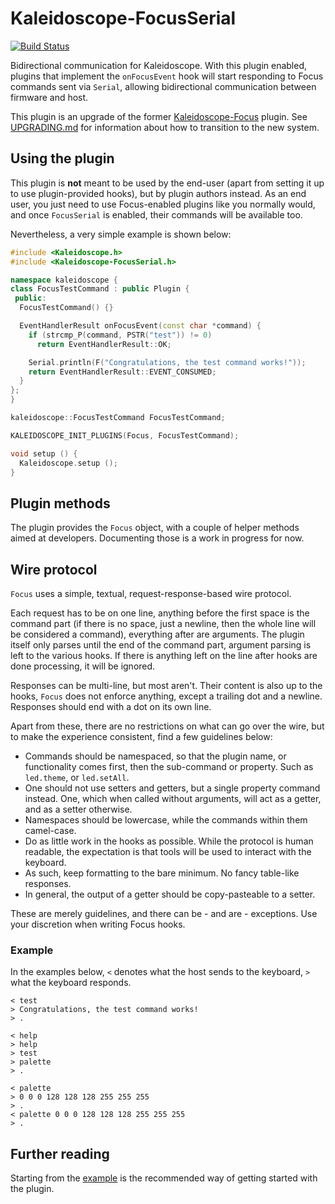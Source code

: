 # Kaleidoscope-FocusSerial

 [![Build Status][travis:image]][travis:status]

 [travis:image]: https://travis-ci.org/keyboardio/Kaleidoscope-FocusSerial.svg?branch=master
 [travis:status]: https://travis-ci.org/keyboardio/Kaleidoscope-FocusSerial

Bidirectional communication for Kaleidoscope. With this plugin enabled, plugins that implement the `onFocusEvent` hook will start responding to Focus commands sent via `Serial`, allowing bidirectional communication between firmware and host.

This plugin is an upgrade of the former [Kaleidoscope-Focus][kaleidoscope:focus] plugin. See [UPGRADING.md](UPGRADING.md) for information about how to transition to the new system.

 [kaleidoscope:focus]: https://github.com/keyboardio/Kaleidoscope-Focus

## Using the plugin

This plugin is **not** meant to be used by the end-user (apart from setting it up to use plugin-provided hooks), but by plugin authors instead. As an end user, you just need to use Focus-enabled plugins like you normally would, and once `FocusSerial` is enabled, their commands will be available too.

Nevertheless, a very simple example is shown below:

```c++
#include <Kaleidoscope.h>
#include <Kaleidoscope-FocusSerial.h>

namespace kaleidoscope {
class FocusTestCommand : public Plugin {
 public:
  FocusTestCommand() {}

  EventHandlerResult onFocusEvent(const char *command) {
    if (strcmp_P(command, PSTR("test")) != 0)
      return EventHandlerResult::OK;

    Serial.println(F("Congratulations, the test command works!"));
    return EventHandlerResult::EVENT_CONSUMED;
  }
};
}

kaleidoscope::FocusTestCommand FocusTestCommand;

KALEIDOSCOPE_INIT_PLUGINS(Focus, FocusTestCommand);

void setup () {
  Kaleidoscope.setup ();
}
```

## Plugin methods

The plugin provides the `Focus` object, with a couple of helper methods aimed at developers. Documenting those is a work in progress for now.

## Wire protocol

`Focus` uses a simple, textual, request-response-based wire protocol.

Each request has to be on one line, anything before the first space is the command part (if there is no space, just a newline, then the whole line will be considered a command), everything after are arguments. The plugin itself only parses until the end of the command part, argument parsing is left to the various hooks. If there is anything left on the line after hooks are done processing, it will be ignored.

Responses can be multi-line, but most aren't. Their content is also up to the hooks, `Focus` does not enforce anything, except a trailing dot and a newline. Responses should end with a dot on its own line.

Apart from these, there are no restrictions on what can go over the wire, but to make the experience consistent, find a few guidelines below:

* Commands should be namespaced, so that the plugin name, or functionality comes first, then the sub-command or property. Such as `led.theme`, or `led.setAll`.
* One should not use setters and getters, but a single property command instead. One, which when called without arguments, will act as a getter, and as a setter otherwise.
* Namespaces should be lowercase, while the commands within them camel-case.
* Do as little work in the hooks as possible. While the protocol is human readable, the expectation is that tools will be used to interact with the keyboard.
* As such, keep formatting to the bare minimum. No fancy table-like responses.
* In general, the output of a getter should be copy-pasteable to a setter.

These are merely guidelines, and there can be - and are - exceptions. Use your discretion when writing Focus hooks.

### Example

In the examples below, `<` denotes what the host sends to the keyboard, `>` what
the keyboard responds.

```
< test
> Congratulations, the test command works!
> .
```

```
< help
> help
> test
> palette
> .
```

```
< palette
> 0 0 0 128 128 128 255 255 255
> .
< palette 0 0 0 128 128 128 255 255 255
> .
```

## Further reading

Starting from the [example][plugin:example] is the recommended way of getting started with the plugin.

  [plugin:example]: https://github.com/keyboardio/Kaleidoscope-FocusSerial/blob/master/examples/FocusSerial/FocusSerial.ino
